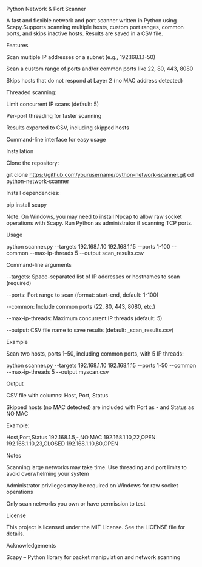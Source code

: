 Python Network & Port Scanner

A fast and flexible network and port scanner written in Python using Scapy.Supports scanning multiple hosts, custom port ranges, common ports, and skips inactive hosts. Results are saved in a CSV file.

Features

Scan multiple IP addresses or a subnet (e.g., 192.168.1.1-50)

Scan a custom range of ports and/or common ports like 22, 80, 443, 8080

Skips hosts that do not respond at Layer 2 (no MAC address detected)

Threaded scanning:

Limit concurrent IP scans (default: 5)

Per-port threading for faster scanning

Results exported to CSV, including skipped hosts

Command-line interface for easy usage

Installation

Clone the repository:

git clone https://github.com/yourusername/python-network-scanner.git
cd python-network-scanner

Install dependencies:

pip install scapy

Note: On Windows, you may need to install Npcap to allow raw socket operations with Scapy. Run Python as administrator if scanning TCP ports.

Usage

python scanner.py --targets 192.168.1.10 192.168.1.15 --ports 1-100 --common --max-ip-threads 5 --output scan_results.csv

Command-line arguments

--targets: Space-separated list of IP addresses or hostnames to scan (required)

--ports: Port range to scan (format: start-end, default: 1-100)

--common: Include common ports (22, 80, 443, 8080, etc.)

--max-ip-threads: Maximum concurrent IP threads (default: 5)

--output: CSV file name to save results (default: _scan_results.csv)

Example

Scan two hosts, ports 1–50, including common ports, with 5 IP threads:

python scanner.py --targets 192.168.1.10 192.168.1.15 --ports 1-50 --common --max-ip-threads 5 --output myscan.csv

Output

CSV file with columns: Host, Port, Status

Skipped hosts (no MAC detected) are included with Port as - and Status as NO MAC

Example:

Host,Port,Status
192.168.1.5,-,NO MAC
192.168.1.10,22,OPEN
192.168.1.10,23,CLOSED
192.168.1.10,80,OPEN

Notes

Scanning large networks may take time. Use threading and port limits to avoid overwhelming your system

Administrator privileges may be required on Windows for raw socket operations

Only scan networks you own or have permission to test

License

This project is licensed under the MIT License. See the LICENSE file for details.

Acknowledgements

Scapy – Python library for packet manipulation and network scanning

